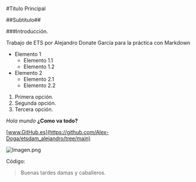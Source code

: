 #Titulo Principal

##Subtitulo##

###Introducción.

Trabajo de ETS por Alejandro Donate García para la práctica con Markdown

- Elemento 1
	- Elemento 1.1
	- Elemento 1.2
- Elemento 2
	- Elemento 2.1
	- Elemento 2.2

1. Primera opción.
2. Segunda opción.
3. Tercera opción. 

*Hola mundo* **¿Como va todo?**

[www.GitHub.es](https://github.com/Alex-Doga/etsdam_alejandro/tree/main)

![Imagen.png](https://external-content.duckduckgo.com/iu/?u=https%3A%2F%2F2.bp.blogspot.com%2F_EZ16vWYvHHg%2FS79tDYAX1bI%2FAAAAAAAAJ2w%2FDo2kAV8FCIE%2Fs1600%2Fwww.BancodeImagenesGratuitas.com-FAP-17.jpg&f=1&nofb=1&ipt=8ba34f5efdc528fcc38f9d3b4778b51ee8a5f405271b5bedb276ec9470ce99f8)

Código: <git push origin main>

> Buenas tardes damas y caballeros.
